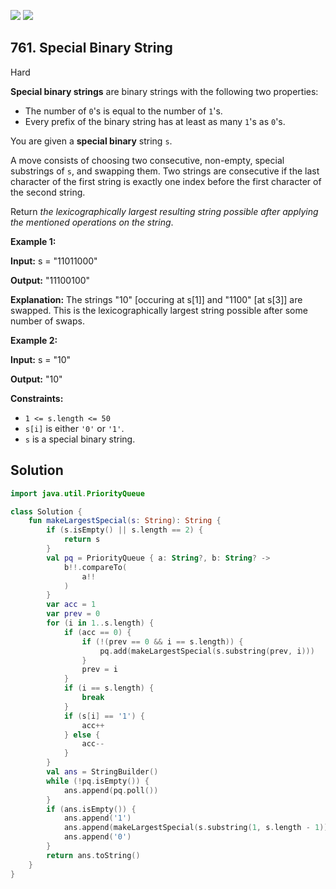 [![](https://img.shields.io/github/stars/javadev/LeetCode-in-Kotlin?label=Stars&style=flat-square)](https://github.com/javadev/LeetCode-in-Kotlin)
[![](https://img.shields.io/github/forks/javadev/LeetCode-in-Kotlin?label=Fork%20me%20on%20GitHub%20&style=flat-square)](https://github.com/javadev/LeetCode-in-Kotlin/fork)

## 761\. Special Binary String

Hard

**Special binary strings** are binary strings with the following two properties:

*   The number of `0`'s is equal to the number of `1`'s.
*   Every prefix of the binary string has at least as many `1`'s as `0`'s.

You are given a **special binary** string `s`.

A move consists of choosing two consecutive, non-empty, special substrings of `s`, and swapping them. Two strings are consecutive if the last character of the first string is exactly one index before the first character of the second string.

Return _the lexicographically largest resulting string possible after applying the mentioned operations on the string_.

**Example 1:**

**Input:** s = "11011000"

**Output:** "11100100"

**Explanation:** The strings "10" [occuring at s[1]] and "1100" [at s[3]] are swapped. This is the lexicographically largest string possible after some number of swaps.

**Example 2:**

**Input:** s = "10"

**Output:** "10"

**Constraints:**

*   `1 <= s.length <= 50`
*   `s[i]` is either `'0'` or `'1'`.
*   `s` is a special binary string.

## Solution

```kotlin
import java.util.PriorityQueue

class Solution {
    fun makeLargestSpecial(s: String): String {
        if (s.isEmpty() || s.length == 2) {
            return s
        }
        val pq = PriorityQueue { a: String?, b: String? ->
            b!!.compareTo(
                a!!
            )
        }
        var acc = 1
        var prev = 0
        for (i in 1..s.length) {
            if (acc == 0) {
                if (!(prev == 0 && i == s.length)) {
                    pq.add(makeLargestSpecial(s.substring(prev, i)))
                }
                prev = i
            }
            if (i == s.length) {
                break
            }
            if (s[i] == '1') {
                acc++
            } else {
                acc--
            }
        }
        val ans = StringBuilder()
        while (!pq.isEmpty()) {
            ans.append(pq.poll())
        }
        if (ans.isEmpty()) {
            ans.append('1')
            ans.append(makeLargestSpecial(s.substring(1, s.length - 1)))
            ans.append('0')
        }
        return ans.toString()
    }
}
```